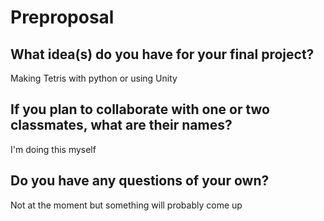 # Preproposal

## What idea(s) do you have for your final project?

Making Tetris with python or using Unity

## If you plan to collaborate with one or two classmates, what are their names?

I'm doing this myself

## Do you have any questions of your own?

Not at the moment but something will probably come up 
